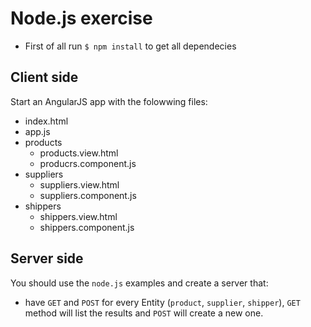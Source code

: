 # Node.js exercise
- First of all run `$ npm install` to get all dependecies

## Client side
Start an AngularJS app with the folowwing files:
- index.html
- app.js
- products
    - products.view.html
    - producrs.component.js
- suppliers
    - suppliers.view.html
    - suppliers.component.js
- shippers
    - shippers.view.html
    - shippers.component.js


## Server side
You should use the `node.js` examples and create a server that:
- have `GET` and `POST` for every Entity (`product`, `supplier`, `shipper`), `GET` method will list the results and `POST` will create a new one.